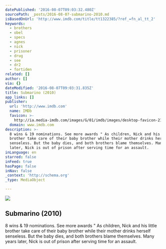 ```yaml
---
datePublished: '2016-08-07T09:03:32.480Z'
sourcePath: _posts/2016-08-07-submarino-2010.md
isBasedOnUrl: 'http://www.imdb.com/title/tt1322385/?ref_=fn_al_tt_2'
keywords:
  - brothers
  - obel
  - specs
  - agnes
  - nick
  - prisoner
  - drug
  - see
  - dr2
  - fortiden
related: []
author: []
via: {}
dateModified: '2016-08-07T09:03:31.835Z'
title: Submarino (2010)
app_links: []
publisher:
  url: 'http://www.imdb.com'
  name: IMDb
  favicon: >-
    http://ia.media-imdb.com/images/G/01/imdb/images/desktop-favicon-2165806970._CB282524575_.ico
  domain: www.imdb.com
description: >-
  8 wins & 19 nominations. See more awards " As children, Nick and his little
  brother take care of their baby brother while their mother drinks herself
  senseless. But the baby dies, and both brothers blame themselves. Many years
  later, Nick is out of prison after serving time for an assault.
inLanguage: en
starred: false
inFeed: true
hasPage: false
inNav: false
_context: 'http://schema.org'
_type: MediaObject

---
```

<article style=""><img src="https://imgflo.herokuapp.com/graph/vahj1ThiexotieMo/697ae629e0a70ca5fde892c3e8967dde/noop.jpg?input=http%3A%2F%2Fia.media-imdb.com%2Fimages%2FM%2FMV5BMjM2MDcyNjc4OF5BMl5BanBnXkFtZTgwMTc5MjA2MDE%40._V1_UY1200_CR135%2C0%2C630%2C1200_AL_.jpg" /><h1>Submarino (2010)</h1><p>8 wins &amp; 19 nominations. See more awards " As children, Nick and his little brother take care of their baby brother while their mother drinks herself senseless. But the baby dies, and both brothers blame themselves. Many years later, Nick is out of prison after serving time for an assault.</p></article>
